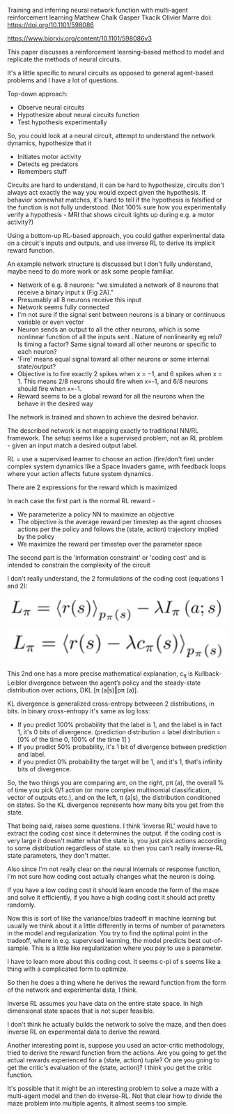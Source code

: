 Training and inferring neural network function with multi-agent reinforcement learning
Matthew Chalk
Gasper Tkacik
Olivier Marre
doi: https://doi.org/10.1101/598086

https://www.biorxiv.org/content/10.1101/598086v3

This paper discusses a reinforcement learning-based method to model and replicate the methods of neural circuits.

It's a little specific to neural circuits as opposed to general agent-based problems and I have a lot of questions.

Top-down approach:
 - Observe neural circuits
 - Hypothesize about neural circuits function
 - Test hypothesis experimentally

So, you could look at a neural circuit, attempt to understand the network dynamics, hypothesize that it
 - Initiates motor activity
 - Detects eg predators
 - Remembers stuff

Circuits are hard to understand, it can be hard to hypothesize, circuits don't always act exactly the way you would expect given the hypothesis. If behavior somewhat matches, it's hard to tell if the hypothesis is falsified or the function is not fully understood. (Not 100% sure how you experimentally verify a hypothesis - MRI that shows circuit lights up during e.g. a motor activity?)

Using a bottom-up RL-based approach, you could gather experimental data on a circuit's inputs and outputs, and use inverse RL to derive its implicit reward function.

An example network structure is discussed but I don't fully understand, maybe need to do more work or ask some people familiar.

- Network of e.g. 8 neurons: "we simulated a network of 8 neurons that receive a binary input x (Fig 2A)."
- Presumably all 8 neurons receive this input
- Network seems fully connected
- I'm not sure if the signal sent between neurons is a binary or continuous variable or even vector
- Neuron sends an output to all the other neurons, which is some nonlinear function of all the inputs sent . Nature of nonlinearity eg relu? Is timing a factor? Same signal toward all other neurons or specific to each neuron?
- 'Fire' means equal signal toward all other neurons or some internal state/output?
- Objective is to fire exactly 2 spikes when x = −1, and 6 spikes when x = 1. This means 2/8 neurons should fire when x=-1, and 6/8 neurons should fire when x=-1.
- Reward seems to be a global reward for all the neurons when the behave in the desired way

The network is trained and shown to achieve the desired behavior.

The described network is not mapping exactly to traditional NN/RL framework. The setup seems like a supervised problem, not an RL problem - given an input match a desired output label.

RL = use a supervised learner to choose an action (fire/don't fire) under complex system dynamics like a Space Invaders game, with feedback loops where your action affects future system dynamics.

There are 2 expressions for the reward which is maximized

In each case the first part is the normal RL reward -
 - We parameterize a policy NN to maximize an objective
 - The objective is the average reward per timestep as the agent chooses actions per the policy and follows the (state, action) trajectory implied by the policy
 - We maximize the reward per timestep over the parameter space

The second part is the 'information constraint' or 'coding cost' and is intended to constrain the complexity of the circuit

I don't really understand, the 2 formulations of the coding cost (equations 1 and 2):

![Chalk_equation_1](Chalk_equation_1.png)

![Chalk_equation_2](Chalk_equation_2.png)

This 2nd one has a more precise mathematical explanation, c<sub>π</sub> is Kullback-Leibler divergence between the agent’s policy and the steady-state distribution over actions, DKL [π (a|s)‖pπ (a)]. 

KL divergence is generalized cross-entropy betweeen 2 distributions, in bits. In binary cross-entropy it's same as log loss:

- If you predict 100% probability that the label is 1, and the label is in fact 1, it's 0 bits of divergence. (prediction distribution = label distribution = [0% of the time 0, 100% of the time 1] )
- If you predict 50% probability, it's 1 bit of divergence between prediction and label. 
- if you predict 0% probability the target will be 1, and it's 1, that's infinity bits of divergence. 

So, the two things you are comparing are, on the right, pπ (a), the overall % of time you pick 0/1 action (or more complex multinomial classification, vector of outputs etc.), and on the left, π (a|s), the distribution conditioned on states. So the KL divergence represents how many bits you get from the state.

That being said, raises some questions. I think 'inverse RL' would have to extract the coding cost since it determines the output. if the coding cost is very large it doesn't matter what the state is, you just pick actions according to some distribution regardless of state. so then you can't really inverse-RL state parameters, they don't matter.

Also since I'm not really clear on the neural internals or response function, I'm not sure how coding cost actually changes what the neuron is doing.

If you have a low coding cost it should learn encode the form of the maze and solve it efficiently, if you have a high coding cost it should act pretty randomly.

Now this is sort of like the variance/bias tradeoff in machine learning but usually we think about it a little differently in terms of number of parameters in the model and regularization. You try to find the optimal point in the tradeoff, where in e.g. supervised learning, the model predicts best out-of-sample. This is a little like regularization where you pay to use a parameter.

I have to learn more about this coding cost. It seems c-pi of s seems like a thing with a complicated form to optimize.

So then he does a thing where he derives the reward function from the form of the network and experimental data, I think.

Inverse RL assumes you have data on the entire state space. In high dimensional state spaces that is not super feasible. 

I don't think he actually builds the network to solve the maze, and then does inverse RL on experimental data to derive the reward. 

Another interesting point is, suppose you used an actor-critic methodology, tried to derive the reward function from the actions. Are you going to get the actual rewards experienced for a (state, action) tuple? Or are you going to get the critic's evaluation of the (state, action)? I think you get the critic function.

It's possible that it might be an interesting problem to solve a maze with a multi-agent model and then do inverse-RL. Not that clear how to divide the maze problem into multiple agents, it almost seems too simple.







 